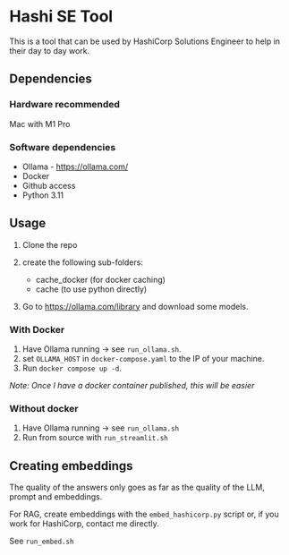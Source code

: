 # Hashi SE Tool

This is a tool that can be used by HashiCorp Solutions Engineer to help in their day to day work.

## Dependencies

### Hardware recommended
Mac with M1 Pro

### Software dependencies
 - Ollama - https://ollama.com/
 - Docker
 - Github access
 - Python 3.11

## Usage


1. Clone the repo
2. create the following sub-folders:
    * cache_docker (for docker caching)
    * cache (to use python directly)

3. Go to https://ollama.com/library and download some models.

### With Docker

1. Have Ollama running -> see `run_ollama.sh`.
2. set `OLLAMA_HOST` in `docker-compose.yaml` to the IP of your machine. 
3. Run `docker compose up -d`.

*Note: Once I have a docker container published, this will be easier*

### Without docker

1. Have Ollama running -> see `run_ollama.sh`
2. Run from source with `run_streamlit.sh`

## Creating embeddings

The quality of the answers only goes as far as the quality of the LLM, prompt and embeddings.

For RAG, create embeddings with the `embed_hashicorp.py` script or, if you work for HashiCorp, contact me directly.

See `run_embed.sh`
